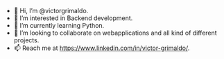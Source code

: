 - 👋 Hi, I’m @victorgrimaldo.
- 👀 I’m interested in Backend development.
- 🌱 I’m currently learning Python.
- 💞️ I’m looking to collaborate on webapplications and all kind of different projects.
- 📫 Reach me at https://www.linkedin.com/in/victor-grimaldo/.

<!---
victorgrimaldo/victorgrimaldo is a ✨ special ✨ repository because its `README.md` (this file) appears on your GitHub profile.
You can click the Preview link to take a look at your changes.
--->
